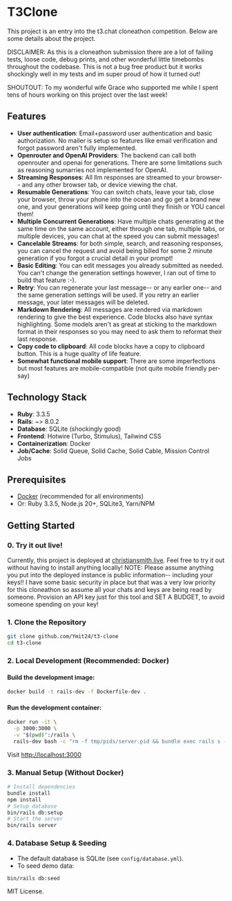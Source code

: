 # T3Clone
This project is an entry into the t3.chat cloneathon competition. Below are some details about the project. 

DISCLAIMER: As this is a cloneathon submission there are a lot of failing tests, loose code, debug prints, and other wonderful little timebombs throughout the codebase. This is not a bug free product but it works shockingly well in my tests and im super proud of how it turned out!

SHOUTOUT: To my wonderful wife Grace who supported me while I spent tens of hours working on this project over the last week!

## Features
- **User authentication**: Email+password user authentication and basic authorization. No mailer is setup so features like email verification and forgot password aren't fully implemented.
- **Openrouter and OpenAI Providers**: The backend can call both openrouter and openai for generations. There are some limitations such as reasoning sumarries not implemented for OpenAI.
- **Streaming Responses**: All llm responses are streamed to your browser-- and any other browser tab, or device viewing the chat.
- **Resumable Generations**: You can switch chats, leave your tab, close your browser, throw your phone into the ocean and go get a brand new one, and your generations will keep going until they finish or YOU cancel them!
- **Multiple Concurrent Generations**: Have multiple chats generating at the same time on the same account, either through one tab, multiple tabs, or multiple devices, you can chat at the speed you can submit messages!
- **Cancelable Streams**: for both simple, search, and reasoning responses, you can cancel the request and avoid being billed for some 2 minute generation if you forgot a crucial detail in your prompt!
- **Basic Editing**: You can edit messages you already submitted as needed. You can't change the generation settings however, I ran out of time to build that feature :-).
- **Retry**: You can regenerate your last message-- or any earlier one-- and the same generation settings will be used. If you retry an earlier message, your later messages will be deleted.
- **Markdown Rendering**: All messages are rendered via markdown rendering to give the best experience. Code blocks also have syntax highlighting. Some models aren't as great at sticking to the markdown format in their responses so you may need to ask them to reformat their last response.
- **Copy code to clipboard**: All code blocks have a copy to clipboard button. This is a huge quality of life feature.
- **Somewhat functional mobile support**: There are some imperfections but most features are mobile-compatible (not quite mobile friendly per-say)

## Technology Stack
- **Ruby**: 3.3.5
- **Rails**: ~> 8.0.2
- **Database**: SQLite (shockingly good)
- **Frontend**: Hotwire (Turbo, Stimulus), Tailwind CSS
- **Containerization**: Docker
- **Job/Cache**: Solid Queue, Solid Cache, Solid Cable, Mission Control Jobs

## Prerequisites
- [Docker](https://www.docker.com/) (recommended for all environments)
- Or: Ruby 3.3.5, Node.js 20+, SQLite3, Yarn/NPM

## Getting Started

### 0. Try it out live!
Currently, this project is deployed at [christiansmith.live](https://christiansmith.live). Feel free to try it out without having to install anything locally!
NOTE: Please assume anything you put into the deployed instance is public information-- including your keys!! I have some basic security in place but that was a very low priority for this cloneathon so assume all your chats and keys are being read by someone. Provision an API key just for this tool and SET A BUDGET, to avoid someone spending on your key!

### 1. Clone the Repository
```bash
git clone github.com/Ymit24/t3-clone
cd t3-clone
```

### 2. Local Development (Recommended: Docker)
#### Build the development image:
```bash
docker build -t rails-dev -f Dockerfile-dev .
```
#### Run the development container:
```bash
docker run -it \
  -p 3000:3000 \
  -v "$(pwd)":/rails \
  rails-dev bash -c "rm -f tmp/pids/server.pid && bundle exec rails s -b 0.0.0.0 -p 3000"
```
Visit [http://localhost:3000](http://localhost:3000)

### 3. Manual Setup (Without Docker)
```bash
# Install dependencies
bundle install
npm install
# Setup database
bin/rails db:setup
# Start the server
bin/rails server
```

### 4. Database Setup & Seeding
- The default database is SQLite (see `config/database.yml`).
- To seed demo data:
```bash
bin/rails db:seed
```

MIT License.
